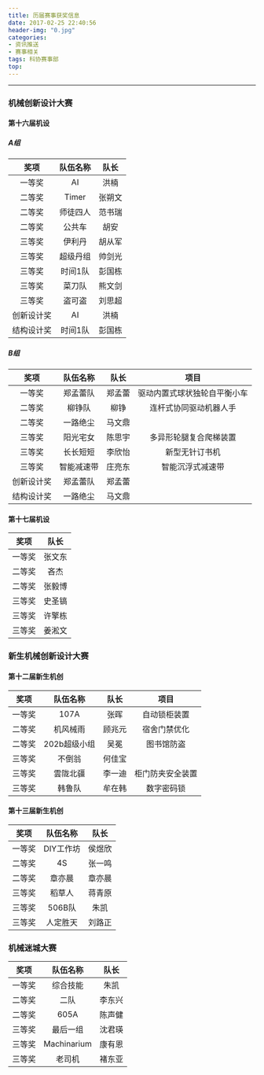 ```yaml
---
title: 历届赛事获奖信息
date: 2017-02-25 22:40:56
header-img: "0.jpg"
categories: 
- 资讯推送
- 赛事相关
tags: 科协赛事部
top: 
---
```

***

### 机械创新设计大赛

#### 第十六届机设

<!-- more -->

##### A组

| 奖项 | 队伍名称 | 队长 |
|:------------: |:-------------:| :-----:|
| 一等奖 | AI | 洪楠 |
| 二等奖 | Timer | 张朔文 |
| 二等奖 |师徒四人 | 范书瑞 |
| 二等奖 |公共车	| 胡安	|
| 三等奖	|伊利丹	| 胡从军 |
| 三等奖	|超级丹组	| 帅剑光 |
| 三等奖	|时间1队	| 彭国栋 |
| 三等奖	|菜刀队	| 熊文剑 |
| 三等奖 |盗可盗	| 刘思超 |
| 创新设计奖	|AI	| 洪楠	|
| 结构设计奖	|时间1队	| 彭国栋 |

##### B组
| 奖项 | 队伍名称 | 队长 | 项目 |
|:------------: |:-------------:| :-----:|:----------------------------:|
|一等奖	|郑孟蕾队	| 郑孟蕾 | 驱动内置式球状独轮自平衡小车 |
|二等奖	|柳铮队 | 柳铮 | 连杆式协同驱动机器人手 |
|二等奖	|一路绝尘	| 马文鼎 | |
|三等奖	|阳光宅女	| 陈思宇 | 多异形轮腿复合爬梯装置 |
|三等奖	|长长短短	| 李欣怡 | 新型无针订书机 |
|三等奖	|智能减速带	| 庄亮东 |智能沉浮式减速带 |
|创新设计奖	|郑孟蕾队	| 郑孟蕾 | |
|结构设计奖	|一路绝尘	| 马文鼎 | |


#### 第十七届机设
| 奖项 | 队长 |
|:------------:|:------:|
|一等奖	|张文东 |
|二等奖 | 吝杰 |
|二等奖	| 张毅博 |
|三等奖	| 史圣镐 |
|三等奖	| 许擎栋 |
|三等奖	| 姜淞文 |


### 新生机械创新设计大赛

#### 第十二届新生机创
| 奖项 | 队伍名称 | 队长 | 项目 |
|:------------: |:-------------:| :-----:|:---------------:|
|一等奖 |107A	| 张晖 | 自动锁柜装置 |
|二等奖	|机风械雨	| 顾兆元 | 宿舍门禁优化 |
|二等奖	|202b超级小组	| 吴冕 | 图书馆防盗 |
|三等奖 |不倒翁	| 何佳宝 | |
|三等奖	|雲陇北疆	| 李一迪 | 柜门防夹安全装置|
|三等奖	|韩鲁队	| 牟在韩 | 数字密码锁 |

#### 第十三届新生机创
| 奖项 | 队伍名称 | 队长 |
|:------------: |:-------------:| :-----:|
|一等奖 |DIY工作坊	| 侯煜欣 |
|二等奖 |4S	| 张一鸣 |
|二等奖	|章亦晨	| 章亦晨 |
|三等奖 |稻草人 | 蒋青原 |
|三等奖	|506B队	| 朱凯 |
|三等奖	|人定胜天	| 刘路正 |


### 机械迷城大赛
| 奖项 | 队伍名称 | 队长 |
|:------------: |:-------------:| :-----:|
|一等奖 |综合技能	| 朱凯 |
|二等奖 |二队	| 李东兴 |
|二等奖	|605A | 陈声健 |
|三等奖 |最后一组	| 沈君瑛 |
|三等奖	|Machinarium | 康有恩 |
|三等奖	|老司机 | 褚东亚 |

